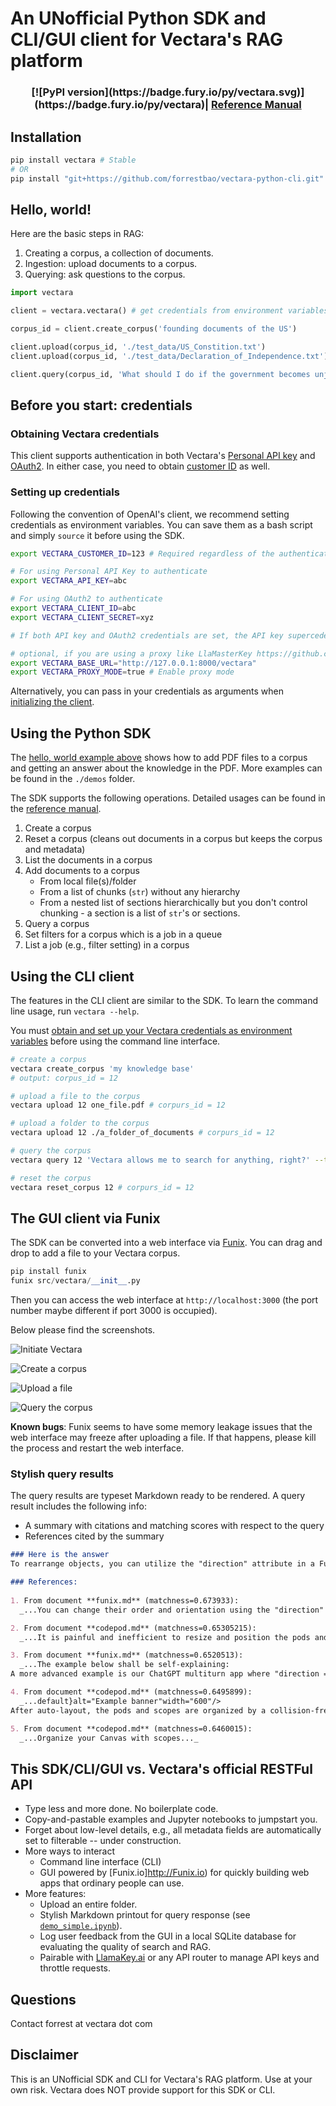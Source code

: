 # An UNofficial Python SDK and CLI/GUI client for Vectara's RAG platform

<div align="center">
<h3> [![PyPI version](https://badge.fury.io/py/vectara.svg)](https://badge.fury.io/py/vectara)|  <a href="https://vectara-python-cli.readthedocs.io/en/latest/">Reference Manual</a> </h3>
</div>

## Installation

```bash
pip install vectara # Stable
# OR
pip install "git+https://github.com/forrestbao/vectara-python-cli.git" # Nightly
```

## Hello, world!

Here are the basic steps in RAG: 
1. Creating a corpus, a collection of documents.
2. Ingestion: upload documents to a corpus. 
3. Querying: ask questions to the corpus.

```python
import vectara

client = vectara.vectara() # get credentials from environment variables 

corpus_id = client.create_corpus('founding documents of the US')

client.upload(corpus_id, './test_data/US_Constition.txt') 
client.upload(corpus_id, './test_data/Declaration_of_Independence.txt') 

client.query(corpus_id, 'What should I do if the government becomes unjust?') 
``` 

## Before you start: credentials

### Obtaining Vectara credentials

This client supports authentication in both Vectara's [Personal API key](https://docs.vectara.com/docs/console-ui/personal-api-key) and [OAuth2](https://docs.vectara.com/docs/console-ui/app-clients). In either case, you need to obtain [customer ID](https://docs.vectara.com/docs/console-ui/vectara-console-overview#view-the-customer-id) as well.

### Setting up credentials

Following the convention of OpenAI's client, we recommend setting credentials as environment variables. You can save them as a bash script and simply `source` it before using the SDK. 

```bash
export VECTARA_CUSTOMER_ID=123 # Required regardless of the authentication method

# For using Personal API Key to authenticate
export VECTARA_API_KEY=abc

# For using OAuth2 to authenticate
export VECTARA_CLIENT_ID=abc
export VECTARA_CLIENT_SECRET=xyz

# If both API key and OAuth2 credentials are set, the API key supercedes OAuth2.

# optional, if you are using a proxy like LlaMasterKey https://github.com/TexteaInc/LlaMasterKey/
export VECTARA_BASE_URL="http://127.0.0.1:8000/vectara"
export VECTARA_PROXY_MODE=true # Enable proxy mode
```

Alternatively, you can pass in your credentials as arguments when [initializing the client](https://vectara-python-cli.readthedocs.io/en/latest/#vectara.vectara.__init__). 

## Using the Python SDK 

The [hello, world example above](#hello-world) shows how to add PDF files to a corpus and getting an answer about the knowledge in the PDF. 
More examples can be found in the `./demos` folder. 

The SDK supports the following operations. Detailed usages can be found in the [reference manual](https://vectara-python-cli.readthedocs.io/en/latest/). 
1. Create a corpus 
2. Reset a corpus (cleans out documents in a corpus but keeps the corpus and metadata)
3. List the documents in a corpus 
4. Add documents to a corpus
   * From local file(s)/folder
   * From a list of chunks (`str`) without any hierarchy
   * From a nested list of sections hierarchically but you don't control chunking - a section is a list of `str`'s or sections.
5. Query a corpus
6. Set filters for a corpus which is a job in a queue
7. List a job (e.g., filter setting) in a corpus

## Using the CLI client

The features in the CLI client are similar to the SDK. 
To learn the command line usage, run `vectara --help`.

You must [obtain and set up your Vectara credentials as environment variables](#before-you-start-credentials) before using the command line interface.

```bash
# create a corpus
vectara create_corpus 'my knowledge base'
# output: corpus_id = 12

# upload a file to the corpus
vectara upload 12 one_file.pdf # corpurs_id = 12

# upload a folder to the corpus
vectara upload 12 ./a_folder_of_documents # corpurs_id = 12

# query the corpus
vectara query 12 'Vectara allows me to search for anything, right?' --top_k=5  # corpurs_id = 12

# reset the corpus
vectara reset_corpus 12 # corpurs_id = 12
```

## The GUI client via Funix

The SDK can be converted into a web interface via [Funix](http://funix.io). You can drag and drop to add a file to your Vectara corpus.

```python
pip install funix
funix src/vectara/__init__.py 
```

Then you can access the web interface at `http://localhost:3000` (the port number maybe different if port 3000 is occupied).

Below please find the screenshots.

![Initiate Vectara](./screenshots/initiate.png)

![Create a corpus](./screenshots/create_corpus.png)

![Upload a file](./screenshots/upload.gif)

![Query the corpus](./screenshots/query.png)

**Known bugs**: Funix seems to have some memory leakage issues that the web interface may freeze after uploading a file. If that happens, please kill the process and restart the web interface.

### Stylish query results

The query results are typeset Markdown ready to be rendered. A query result includes the following info:

* A summary with citations and matching scores with respect to the query
* References cited by the summary

```markdown
### Here is the answer
To rearrange objects, you can utilize the "direction" attribute in a Funix decorator [1]. Manually resizing and positioning objects can be a tedious and inefficient process [2]. Another approach is to use a collision-free algorithm for auto-layout, where scopes will be resized to fit the objects inside [4]. An example of arranging objects in a column-reverse direction can be seen in the ChatGPT multiturn app [3]. Additionally, organizing your canvas with scopes can help in rearranging objects effectively [5]. Remember to experiment with these methods to find the best arrangement for your specific needs.

### References:
    
1. From document **funix.md** (matchness=0.673933):
  _...You can change their order and orientation using the "direction" attribute in a Funix decorator...._

2. From document **codepod.md** (matchness=0.65305215):
  _...It is painful and inefficient to resize and position the pods and scopes manually...._

3. From document **funix.md** (matchness=0.6520513):
  _...The example below shall be self-explaining:
A more advanced example is our ChatGPT multiturn app where "direction = "column-reverse"" so the message you type stays at the bottom...._

4. From document **codepod.md** (matchness=0.6495899):
  _...default}alt="Example banner"width="600"/>
After auto-layout, the pods and scopes are organized by a collision-free algorithm, and the scopes will be resized to fit the pods inside...._

5. From document **codepod.md** (matchness=0.6460015):
  _...Organize your Canvas with scopes..._
```

## This SDK/CLI/GUI vs. Vectara's official RESTFul API
* Type less and more done. No boilerplate code.
* Copy-and-pastable examples and Jupyter notebooks to jumpstart you. 
* Forget about low-level details, e.g., all metadata fields are automatically set to filterable -- under construction. 
* More ways to interact
  * Command line interface (CLI)
  * GUI powered by [Funix.io]http://Funix.io) for quickly building web apps that ordinary people can use.
* More features: 
  * Upload an entire folder. 
  * Stylish Markdown printout for query response (see [`demo_simple.ipynb`](./demo_simple.ipynb)).
  * Log user feedback from the GUI in a local SQLite database for evaluating the quality of search and RAG. 
  * Pairable with [LlamaKey.ai](http://llamakey.ai) or any API router to manage API keys and throttle requests.

## Questions

Contact forrest at vectara dot com

## Disclaimer

This is an UNofficial SDK and CLI for Vectara's RAG platform.
Use at your own risk.
Vectara does NOT provide support for this SDK or CLI.
